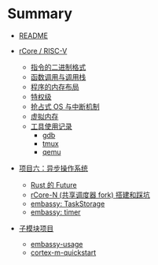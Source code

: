 # Summary

- [README](README.md)
- [rCore / RISC-V]()
  - [指令的二进制格式](rcore-instruction-binary.md)
  - [函数调用与调用栈](rcore-function-call.md)
  - [程序的内存布局](rcore-memory-layout.md)
  - [特权级](rcore-privilege.md)
  - [抢占式 OS 与中断机制](rcore-os-multiprograms.md)
  - [虚拟内存](rcore-virtual-memory.md)
  - [工具使用记录]()
    - [gdb](rcore-gdb.md)
    - [tmux](rcore-tmux.md)
    - [qemu](rcore-qemu.md)

- [项目六：异步操作系统](async-os.md)
  - [Rust 的 Future](async-os-rust-futures.md)
  - [rCore-N (共享调度器 fork) 搭建和踩坑](async-os-dev-log_rCore-N.md)
  - [embassy: TaskStorage](async-os-dev-log_embassy-executor.md)
  - [embassy: timer](embassy-timer.md)

- [子模块项目]()
  - [embassy-usage](embassy-usage.md)
  - [cortex-m-quickstart](cortex-m-quickstart.md)
